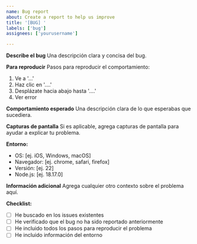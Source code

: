 ```yaml
---
name: Bug report
about: Create a report to help us improve
title: '[BUG] '
labels: ['bug']
assignees: ['yourusername']

---
```


**Describe el bug**
Una descripción clara y concisa del bug.

**Para reproducir**
Pasos para reproducir el comportamiento:
1. Ve a '...'
2. Haz clic en '....'
3. Desplázate hacia abajo hasta '....'
4. Ver error

**Comportamiento esperado**
Una descripción clara de lo que esperabas que sucediera.

**Capturas de pantalla**
Si es aplicable, agrega capturas de pantalla para ayudar a explicar tu problema.

**Entorno:**
 - OS: [ej. iOS, Windows, macOS]
 - Navegador: [ej. chrome, safari, firefox]
 - Versión: [ej. 22]
 - Node.js: [ej. 18.17.0]

**Información adicional**
Agrega cualquier otro contexto sobre el problema aquí.

**Checklist:**
- [ ] He buscado en los issues existentes
- [ ] He verificado que el bug no ha sido reportado anteriormente
- [ ] He incluido todos los pasos para reproducir el problema
- [ ] He incluido información del entorno 